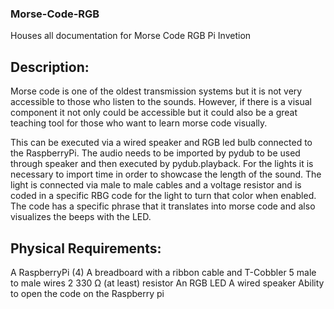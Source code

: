 
### Morse-Code-RGB
Houses all documentation for Morse Code RGB Pi Invetion 


## Description: 
Morse code is one of the oldest transmission systems but it is not very accessible to those who listen to the sounds. However, if there is a visual component it not only could be accessible but it could also be a great teaching tool for those who want to learn morse code visually. 

This can be executed via a wired speaker and RGB led bulb connected to the RaspberryPi. The audio needs to be imported by pydub to be used through speaker and then executed by pydub.playback. For the lights it is necessary to import time in order to showcase the length of the sound. The light is connected via male to male cables and a voltage resistor and is coded in a specific RBG code for the light to turn that color when enabled. The code has a specific phrase that it translates into morse code and also visualizes the beeps with the LED. 

## Physical Requirements:
A RaspberryPi (4)
A breadboard with a ribbon cable and T-Cobbler 
5 male to male wires
2 330 Ω (at least) resistor
An RGB LED
A wired speaker
Ability to open the code on the Raspberry pi
